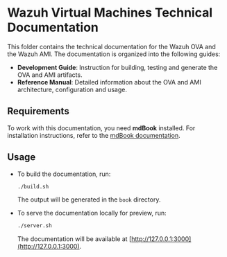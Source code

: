 # Wazuh Virtual Machines Technical Documentation

This folder contains the technical documentation for the Wazuh OVA and the Wazuh AMI. The documentation is organized into the following guides:

- **Development Guide**: Instruction for building, testing and generate the OVA and AMI artifacts.
- **Reference Manual**: Detailed information about the OVA and AMI architecture, configuration and usage.

## Requirements

To work with this documentation, you need **mdBook** installed. For installation instructions, refer to the [mdBook documentation](https://rust-lang.github.io/mdBook/).

## Usage

- To build the documentation, run:

  ```bash
  ./build.sh
  ```

  The output will be generated in the `book` directory.

- To serve the documentation locally for preview, run:

  ```bash
  ./server.sh
  ```

  The documentation will be available at [http://127.0.0.1:3000](http://127.0.0.1:3000).
